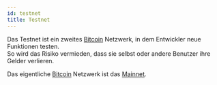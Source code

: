 ```yaml
---
id: testnet
title: Testnet
---
```


Das Testnet ist ein zweites [Bitcoin](../b/bitcoin) Netzwerk, in dem Entwickler neue Funktionen testen.  
So wird das Risiko vermieden, dass sie selbst oder andere Benutzer ihre Gelder verlieren.

Das eigentliche [Bitcoin](../b/bitcoin) Netzwerk ist das [Mainnet](../m/mainnet).
